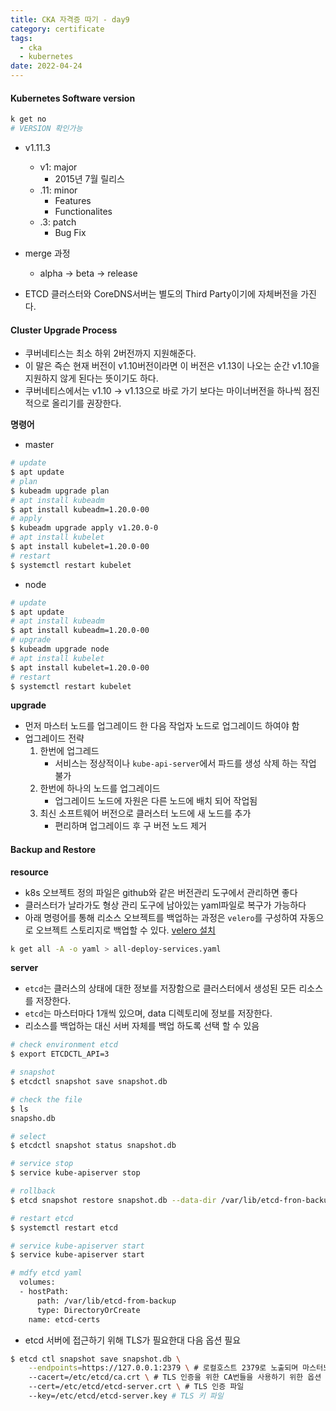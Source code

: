 ```yaml
---
title: CKA 자격증 따기 - day9
category: certificate
tags:
  - cka
  - kubernetes
date: 2022-04-24
---
```


#### Kubernetes Software version

```bash
k get no
# VERSION 확인가능
```

- v1.11.3
  - v1: major
    - 2015년 7월 릴리스
  - .11: minor
    - Features
    - Functionalites
  - .3: patch
    - Bug Fix
- merge 과정

  - alpha -> beta -> release

- ETCD 클러스터와 CoreDNS서버는 별도의 Third Party이기에 자체버전을 가진다.

#### Cluster Upgrade Process

- 쿠버네티스는 최소 하위 2버전까지 지원해준다.
- 이 말은 즉슨 현재 버전이 v1.10버전이라면 이 버전은 v1.13이 나오는 순간 v1.10을 지원하지 않게 된다는 뜻이기도 하다.
- 쿠버네티스에서는 v1.10 -> v1.13으로 바로 가기 보다는 마이너버전을 하나씩 점진적으로 올리기를 권장한다.

**명령어**

- master

```bash
# update
$ apt update
# plan
$ kubeadm upgrade plan
# apt install kubeadm
$ apt install kubeadm=1.20.0-00
# apply
$ kubeadm upgrade apply v1.20.0-0
# apt install kubelet
$ apt install kubelet=1.20.0-00
# restart
$ systemctl restart kubelet
```

- node

```bash
# update
$ apt update
# apt install kubeadm
$ apt install kubeadm=1.20.0-00
# upgrade
$ kubeadm upgrade node
# apt install kubelet
$ apt install kubelet=1.20.0-00
# restart
$ systemctl restart kubelet
```

**upgrade**

- 먼저 마스터 노드를 업그레이드 한 다음 작업자 노드로 업그레이드 하여야 함
- 업그레이드 전략
  1. 한번에 업그레드
     - 서비스는 정상적이나 `kube-api-server`에서 파드를 생성 삭제 하는 작업 불가
  2. 한번에 하나의 노드를 업그레이드
     - 업그레이드 노드에 자원은 다른 노드에 배치 되어 작업됨
  3. 최신 소프트웨어 버전으로 클러스터 노드에 새 노드를 추가
     - 편리하며 업그레이드 후 구 버전 노드 제거

#### Backup and Restore

**resource**

- k8s 오브젝트 정의 파일은 github와 같은 버전관리 도구에서 관리하면 좋다
- 클러스터가 날라가도 형상 관리 도구에 남아있는 yaml파일로 복구가 가능하다
- 아래 명령어를 통해 리소스 오브젝트를 백업하는 과정은 `velero`를 구성하여 자동으로 오브젝트 스토리지로 백업할 수 있다. [velero 설치](https://1week.tistory.com/110)

```bash
k get all -A -o yaml > all-deploy-services.yaml
```

**server**

- `etcd`는 클러스의 상태에 대한 정보를 저장함으로 클러스터에서 생성된 모든 리소스를 저장한다.
- `etcd`는 마스터마다 1개씩 있으며, data 디렉토리에 정보를 저장한다.
- 리소스를 백업하는 대신 서버 자체를 백업 하도록 선택 할 수 있음

```bash
# check environment etcd
$ export ETCDCTL_API=3

# snapshot
$ etcdctl snapshot save snapshot.db

# check the file
$ ls
snapsho.db

# select
$ etcdctl snapshot status snapshot.db

# service stop
$ service kube-apiserver stop

# rollback
$ etcd snapshot restore snapshot.db --data-dir /var/lib/etcd-fron-backup

# restart etcd
$ systemctl restart etcd

# service kube-apiserver start
$ service kube-apiserver start

# mdfy etcd yaml
  volumes:
  - hostPath:
      path: /var/lib/etcd-from-backup
      type: DirectoryOrCreate
    name: etcd-certs
```

- etcd 서버에 접근하기 위해 TLS가 필요한대 다음 옵션 필요

```bash
$ etcd ctl snapshot save snapshot.db \
    --endpoints=https://127.0.0.1:2379 \ # 로컬호스트 2379로 노출되며 마스터노드에서 동작하는 ETCD의 디폴트 설정
    --cacert=/etc/etcd/ca.crt \ # TLS 인증을 위한 CA번들을 사용하기 위한 옵션
    --cert=/etc/etcd/etcd-server.crt \ # TLS 인증 파일
    --key=/etc/etcd/etcd-server.key # TLS 키 파일
```
